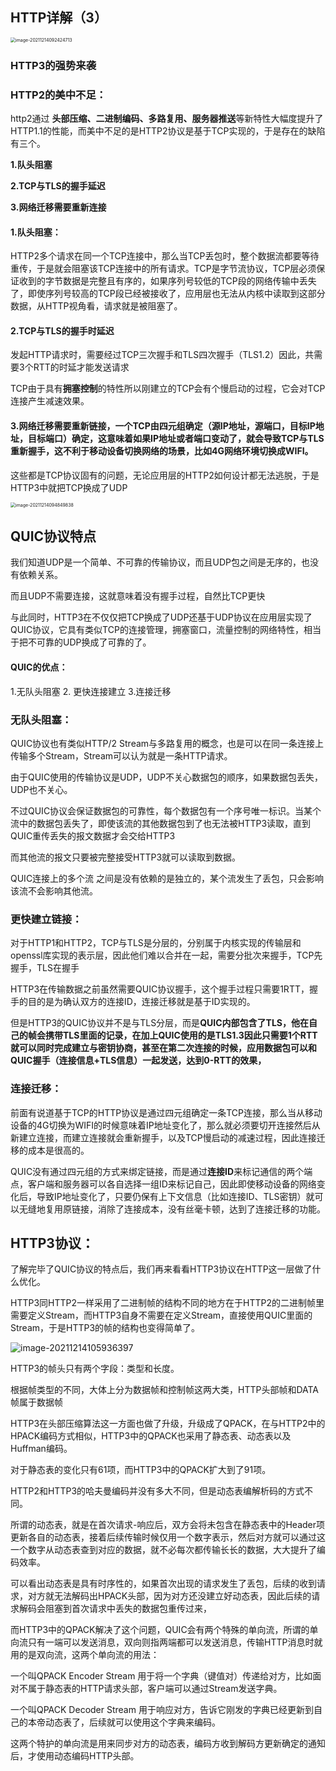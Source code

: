 ## HTTP详解（3）

<img src="C:\Users\11791\AppData\Roaming\Typora\typora-user-images\image-20211214092424713.png" alt="image-20211214092424713" style="zoom:50%;" />

### HTTP3的强势来袭

### HTTP2的美中不足：

http2通过 **头部压缩、二进制编码、多路复用、服务器推送**等新特性大幅度提升了HTTP1.1的性能，而美中不足的是HTTP2协议是基于TCP实现的，于是存在的缺陷有三个。

**1.队头阻塞**

**2.TCP与TLS的握手延迟**

**3.网络迁移需要重新连接**

#### 1.队头阻塞：

HTTP2多个请求在同一个TCP连接中，那么当TCP丢包时，整个数据流都要等待重传，于是就会阻塞该TCP连接中的所有请求。TCP是字节流协议，TCP层必须保证收到的字节数据是完整且有序的，如果序列号较低的TCP段的网络传输中丢失了，即使序列号较高的TCP段已经被接收了，应用层也无法从内核中读取到这部分数据，从HTTP视角看，请求就是被阻塞了。

#### 2.TCP与TLS的握手时延迟

发起HTTP请求时，需要经过TCP三次握手和TLS四次握手（TLS1.2）因此，共需要3个RTT的时延才能发送请求

TCP由于具有**拥塞控制**的特性所以刚建立的TCP会有个慢启动的过程，它会对TCP连接产生减速效果。

#### 3.网络迁移需要重新链接，一个TCP由四元组确定（源IP地址，源端口，目标IP地址，目标端口）确定，这意味着如果IP地址或者端口变动了，就会导致TCP与TLS重新握手，这不利于移动设备切换网络的场景，比如4G网络环境切换成WIFI。



这些都是TCP协议固有的问题，无论应用层的HTTP2如何设计都无法逃脱，于是HTTP3中就把TCP换成了UDP



<img src="C:\Users\11791\AppData\Roaming\Typora\typora-user-images\image-20211214094849838.png" alt="image-20211214094849838" style="zoom:50%;" />

## QUIC协议特点

我们知道UDP是一个简单、不可靠的传输协议，而且UDP包之间是无序的，也没有依赖关系。

而且UDP不需要连接，这就意味着没有握手过程，自然比TCP更快

与此同时，HTTP3在不仅仅把TCP换成了UDP还基于UDP协议在应用层实现了QUIC协议，它具有类似TCP的连接管理，拥塞窗口，流量控制的网络特性，相当于把不可靠的UDP换成了可靠的了。

#### QUIC的优点：

1.无队头阻塞 2. 更快连接建立 3.连接迁移

### 无队头阻塞：

QUIC协议也有类似HTTP/2 Stream与多路复用的概念，也是可以在同一条连接上传输多个Stream，Stream可以认为就是一条HTTP请求。

由于QUIC使用的传输协议是UDP，UDP不关心数据包的顺序，如果数据包丢失，UDP也不关心。

不过QUIC协议会保证数据包的可靠性，每个数据包有一个序号唯一标识。当某个流中的数据包丢失了，即使该流的其他数据包到了也无法被HTTP3读取，直到QUIC重传丢失的报文数据才会交给HTTP3

而其他流的报文只要被完整接受HTTP3就可以读取到数据。

QUIC连接上的多个流 之间是没有依赖的是独立的，某个流发生了丢包，只会影响该流不会影响其他流。

### 更快建立链接：

对于HTTP1和HTTP2，TCP与TLS是分层的，分别属于内核实现的传输层和openssl库实现的表示层，因此他们难以合并在一起，需要分批次来握手，TCP先握手，TLS在握手

HTTP3在传输数据之前虽然需要QUIC协议握手，这个握手过程只需要1RTT，握手的目的是为确认双方的连接ID，连接迁移就是基于ID实现的。

但是HTTP3的QUIC协议并不是与TLS分层，而是**QUIC内部包含了TLS，他在自己的帧会携带TLS里面的记录，在加上QUIC使用的是TLS1.3因此只需要1个RTT就可以同时完成建立与密钥协商，甚至在第二次连接的时候，应用数据包可以和QUIC握手（连接信息+TLS信息）一起发送，达到0-RTT的效果，**

### 连接迁移：

前面有说道基于TCP的HTTP协议是通过四元组确定一条TCP连接，那么当从移动设备的4G切换为WIFI的时候意味着IP地址变化了，那么就必须要切开连接然后从新建立连接，而建立连接就会重新握手，以及TCP慢启动的减速过程，因此连接迁移的成本是很高的。

QUIC没有通过四元组的方式来绑定链接，而是通过**连接ID**来标记通信的两个端点，客户端和服务器可以各自选择一组ID来标记自己，因此即使移动设备的网络变化后，导致IP地址变化了，只要仍保有上下文信息（比如连接ID、TLS密钥）就可以无缝地复用原链接，消除了连接成本，没有丝毫卡顿，达到了连接迁移的功能。



## HTTP3协议：

了解完毕了QUIC协议的特点后，我们再来看看HTTP3协议在HTTP这一层做了什么优化。

HTTP3同HTTP2一样采用了二进制帧的结构不同的地方在于HTTP2的二进制帧里需要定义Stream，而HTTP3自身不需要在定义Stream，直接使用QUIC里面的Stream，于是HTTP3的帧的结构也变得简单了。

![image-20211214105936397](C:\Users\11791\AppData\Roaming\Typora\typora-user-images\image-20211214105936397.png)

HTTP3的帧头只有两个字段：类型和长度。

根据帧类型的不同，大体上分为数据帧和控制帧这两大类，HTTP头部帧和DATA帧属于数据帧

HTTP3在头部压缩算法这一方面也做了升级，升级成了QPACK，在与HTTP2中的HPACK编码方式相似，HTTP3中的QPACK也采用了静态表、动态表以及Huffman编码。

对于静态表的变化只有61项，而HTTP3中的QPACK扩大到了91项。

HTTP2和HTTP3的哈夫曼编码并没有多大不同，但是动态表编解析码的方式不同。

所谓的动态表，就是在首次请求-响应后，双方会将未包含在静态表中的Header项更新各自的动态表，接着后续传输时候仅用一个数字表示，然后对方就可以通过这一个数字从动态表查到对应的数据，就不必每次都传输长长的数据，大大提升了编码效率。

可以看出动态表是具有时序性的，如果首次出现的请求发生了丢包，后续的收到请求，对方就无法解码出HPACK头部，因为对方还没建立好动态表，因此后续的请求解码会阻塞到首次请求中丢失的数据包重传过来，

而HTTP3中的QPACK解决了这个问题，QUIC会有两个特殊的单向流，所谓的单向流只有一端可以发送消息，双向则指两端都可以发送消息，传输HTTP消息时就用的是双向流，这两个单向流的用法：

一个叫QPACK Encoder Stream 用于将一个字典（键值对）传递给对方，比如面对不属于静态表的HTTP请求头部，客户端可以通过Stream发送字典。

一个叫QPACK Decoder Stream 用于响应对方，告诉它刚发的字典已经更新到自己的本帝动态表了，后续就可以使用这个字典来编码。

这两个特护的单向流是用来同步对方的动态表，编码方收到解码方更新确定的通知后，才使用动态编码HTTP头部。

